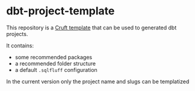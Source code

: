 # dbt-project-template

This repository is a [Cruft template](https://cruft.github.io/cruft/) that can be used to generated dbt projects.

It contains:

- some recommended packages
- a recommended folder structure
- a default `.sqlfluff` configuration

In the current version only the project name and slugs can be templatized
